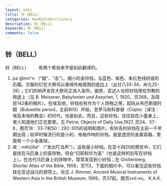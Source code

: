 ```yaml
---
layout: wiki
title: 铃（BELL）
categories: NewBibleDictionary
description: 铃（BELL）
keywords: 铃（BELL）
comments: false
---
```


## 铃（BELL）



铃（BELL）
　　有两个希伯来字是如此翻译的。
1. pa`@mo^n （“敲”、“击”）。细小的金铃铛，与蓝色、紫色、朱红色线织成的石榴，交替的钉在大祭司以弗得外袍周围的底边上（出廿八33-34，卅九25-26）；它们的响声宣告大祭司正进入圣所。据悉，亚述人也将铃铛用在宗教的用途上（见 B. Meissner, Babylonien und Assyrien, 1, 1920，页268，及简目142条的相片）。在埃及地，铃铛也有作为个人饰物之用，起码从布巴斯提时期（Bubastite period，主前800）开始，至罗马和科普替（Coptic〔译注：埃及本地的教会〕的时代，也是如此，而且，这些铃铛，往往挂在小童身上，使人知道他们正在那里。见 Petrie, Objects of Daily Use,1927, 页24、57-8，图页18：33-7和50：292-305的说明和图片。有铃舌的铃铛在主前一千年期出现；较早时候流行的是小的，格格作响的铃铛，就是透空的金属容器，里面有一个小金属球。
2. 来：m#s]illa^ （“发出叮当声”）。这些是小铃铛。在亚十四20的预言中，它们是挂在马匹身上的装饰物，将会“归耶和华为圣”（也是这样的刻写在铃铛上）。在古代马匹身上的饰物中，常常发现到小铃铛；在 Grollenberg, Shorter Atlas of the Bible, 1959，页113，下面的相片中，可以看见这些铃铛挂在亚述战马的颈项上。另见 J. Rimmer, Ancient Musical Instruments of Western Asia
in the British Museum, 1969，页37起，图页xvii-xx。
K.A.K.



